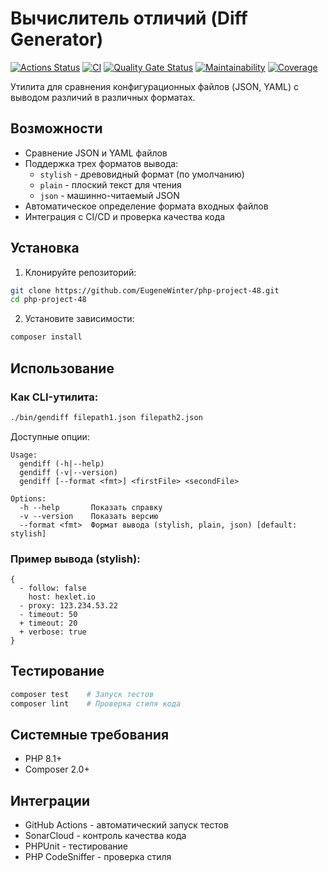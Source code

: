 # Вычислитель отличий (Diff Generator)

[![Actions Status](https://github.com/EugeneWinter/php-project-48/actions/workflows/hexlet-check.yml/badge.svg)](https://github.com/EugeneWinter/php-project-48/actions)
[![CI](https://github.com/EugeneWinter/php-project-48/actions/workflows/ci.yml/badge.svg)](https://github.com/EugeneWinter/php-project-48/actions)
[![Quality Gate Status](https://sonarcloud.io/api/project_badges/measure?project=EugeneWinter_php-project-48&metric=alert_status)](https://sonarcloud.io/summary/new_code?id=EugeneWinter_php-project-48)
[![Maintainability](https://sonarcloud.io/api/project_badges/measure?project=EugeneWinter_php-project-48&metric=sqale_rating)](https://sonarcloud.io/summary/new_code?id=EugeneWinter_php-project-48)
[![Coverage](https://sonarcloud.io/api/project_badges/measure?project=EugeneWinter_php-project-48&metric=coverage)](https://sonarcloud.io/summary/new_code?id=EugeneWinter_php-project-48)

Утилита для сравнения конфигурационных файлов (JSON, YAML) с выводом различий в различных форматах.

## Возможности

- Сравнение JSON и YAML файлов
- Поддержка трех форматов вывода:
  - `stylish` - древовидный формат (по умолчанию)
  - `plain` - плоский текст для чтения
  - `json` - машинно-читаемый JSON
- Автоматическое определение формата входных файлов
- Интеграция с CI/CD и проверка качества кода

## Установка

1. Клонируйте репозиторий:
```bash
git clone https://github.com/EugeneWinter/php-project-48.git
cd php-project-48
```

2. Установите зависимости:
```bash
composer install
```

## Использование

### Как CLI-утилита:
```bash
./bin/gendiff filepath1.json filepath2.json
```

Доступные опции:
```text
Usage:
  gendiff (-h|--help)
  gendiff (-v|--version)
  gendiff [--format <fmt>] <firstFile> <secondFile>

Options:
  -h --help       Показать справку
  -v --version    Показать версию
  --format <fmt>  Формат вывода (stylish, plain, json) [default: stylish]
```

### Пример вывода (stylish):
```text
{
  - follow: false
    host: hexlet.io
  - proxy: 123.234.53.22
  - timeout: 50
  + timeout: 20
  + verbose: true
}
```

## Тестирование

```bash
composer test    # Запуск тестов
composer lint    # Проверка стиля кода
```

## Системные требования

- PHP 8.1+
- Composer 2.0+

## Интеграции

- GitHub Actions - автоматический запуск тестов
- SonarCloud - контроль качества кода
- PHPUnit - тестирование
- PHP CodeSniffer - проверка стиля
